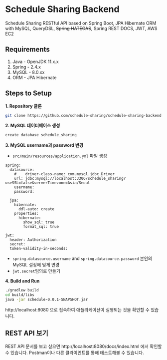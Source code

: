 # Schedule Sharing Backend
Schedule Sharing RESTful API based on Spring Boot, JPA Hibernate ORM with MySQL, QueryDSL, ~~Spring HATEOAS~~, Spring REST DOCS, JWT, AWS EC2

## Requirements

1. Java - OpenJDK 11.x.x
2. Spring - 2.4.x
3. MySQL - 8.0.xx
4. ORM - JPA Hibernate

## Steps to Setup

**1. Repository 클론**

```bash
git clone https://github.com/schedule-sharing/schedule-sharing-backend
```

**2. MySQL 데이터베이스 생성**
```bash
create database schedule_sharing
```

**3. MySQL username과 password 변경**
+ `src/main/resources/application.yml` 파일 생성
```
spring:
  datasource:
    #    driver-class-name: com.mysql.jdbc.Driver
    url: jdbc:mysql://localhost:3306/schedule_sharing?useSSL=false&serverTimezone=Asia/Seoul
    username: 
    password:

  jpa:
    hibernate:
      ddl-auto: create
    properties:
      hibernate:
        show_sql: true
        format_sql: true

jwt:
  header: Authorization
  secret: 
  token-validity-in-seconds: 
```
+ `spring.datasource.username` and `spring.datasource.password` 본인의 MySQL 설정에 맞게 변경
+ `jwt.secret`임의로 만들기

**4. Build and Run**
```bash
./gradlew build
cd build/libs
java -jar schedule-0.0.1-SNAPSHOT.jar
```

http://localhost:8080 으로 접속하여 애플리케이션이 실행되는 것을 확인할 수 있습니다.

## REST API 보기
REST API 문서를 보고 싶으면 http://localhost:8080/docs/index.html 에서 확인할 수 있습니다.
Postman이나 다른 클라이언트를 통해 테스트해볼 수 있습니다.
